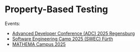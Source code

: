 # Property-Based Testing

Events:

- [Advanced Developer Conference (ADC) 2025 Regensburg](https://draptik.github.io/2025-05-adc-property-based-testing/)
- [Software Engineering Camp 2025 (SWEC) Fürth](https://draptik.github.io/2025-05-swec-property-based-testing)
- [MATHEMA Campus 2025](https://draptik.github.io/2025-05-mathema-campus-property-based-testing/)
